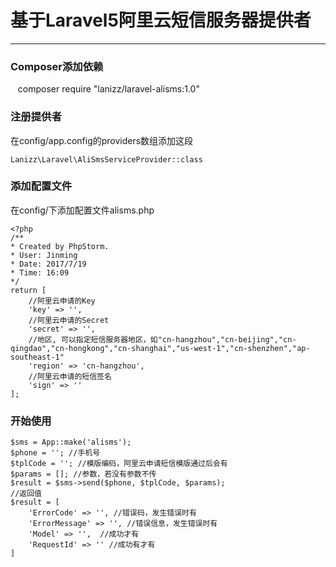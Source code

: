 # 基于Laravel5阿里云短信服务器提供者


---

### Composer添加依赖

    composer require "lanizz/laravel-alisms:1.0"

### 注册提供者
在config/app.config的providers数组添加这段

    Lanizz\Laravel\AliSmsServiceProvider::class

### 添加配置文件
在config/下添加配置文件alisms.php

    <?php
    /**
    * Created by PhpStorm.
    * User: Jinming
    * Date: 2017/7/19
    * Time: 16:09
    */
    return [
        //阿里云申请的Key
        'key' => '',
        //阿里云申请的Secret
        'secret' => '',
        //地区, 可以指定短信服务器地区，如"cn-hangzhou","cn-beijing","cn-qingdao","cn-hongkong","cn-shanghai","us-west-1","cn-shenzhen","ap-southeast-1"
        'region' => 'cn-hangzhou',
        //阿里云申请的短信签名
        'sign' => ''
    ];

### 开始使用

    $sms = App::make('alisms');
    $phone = ''; //手机号
    $tplCode = ''; //模版编码，阿里云申请短信模版通过后会有
    $params = []; //参数，若没有参数不传
    $result = $sms->send($phone, $tplCode, $params);
    //返回值
    $result = [
        'ErrorCode' => '', //错误码，发生错误时有
        'ErrorMessage' => '', //错误信息，发生错误时有
        'Model' => '',  //成功才有
        'RequestId' => '' //成功有才有
    ] 
